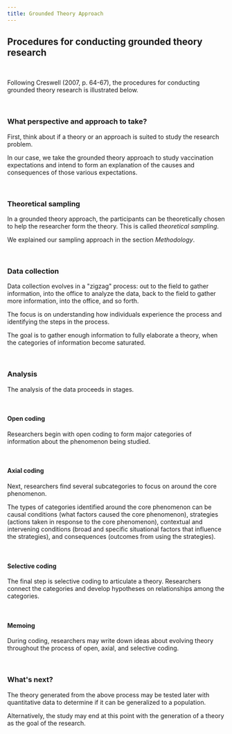 ```yaml
---
title: Grounded Theory Approach
---
```


## Procedures for conducting grounded theory research

<br>

Following Creswell (2007, p. 64-67), the procedures for conducting grounded theory research is illustrated below.

<br>

### What perspective and approach to take?

First, think about if a theory or an approach is suited to study the research problem. 

In our case, we take the grounded theory approach to study vaccination expectations and intend to form an explanation of the causes and consequences of those various expectations.

<br>

### Theoretical sampling
In a grounded theory approach, the participants can be theoretically chosen to help the researcher form the theory. This is called *theoretical sampling*. 

We explained our sampling approach in the section *Methodology*. 

<br>

### Data collection

Data collection evolves in a "zigzag" process: out to the field to gather information, into the office to analyze the data, back to the field to gather more information, into the office, and so forth. 

The focus is on understanding how individuals experience the process and identifying the steps in the process.

The goal is to gather enough information to fully elaborate a theory, when the categories of information become saturated.

<br>

### Analysis

The analysis of the data proceeds in stages. 

<br>

#### Open coding

Researchers begin with open coding to form major categories of information about the phenomenon being studied.

<br>

#### Axial coding

Next, researchers find several subcategories to focus on around the core phenomenon.

The types of categories identified around the core phenomenon can be causal conditions (what factors caused the core phenomenon), strategies (actions taken in response to the core phenomenon), contextual and intervening conditions (broad and specific situational factors that influence the strategies), and consequences (outcomes from using the strategies).

<br>

#### Selective coding

The final step is selective coding to articulate a theory. Researchers connect the categories and develop hypotheses on relationships among the categories.

<br>

#### Memoing

During coding, researchers may write down ideas about evolving theory throughout the process of open, axial, and selective coding.

<br>

### What's next?
The theory generated from the above process may be tested later with quantitative data to determine if it can be generalized to a population. 

Alternatively, the study may end at this point with the generation of a theory as the goal of the research.
